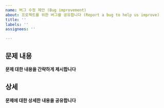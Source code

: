 ```yaml
---
name: 버그 수정 제안 (Bug improvement)
about: 프로젝트를 위한 버그를 공유합니다 (Report a bug to help us improve)
title: ''
labels: ''
assignees: ''

---
```


## 문제 내용
**문제 대한 내용을 간략하게 제시합니다**

## 상세 
**문제에 대한 상세한 내용을 공유합니다**

